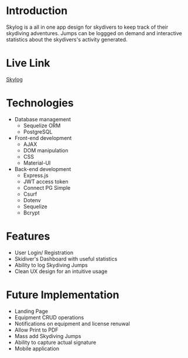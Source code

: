 # Introduction 
Skylog is a all in one app design for skydivers to keep track of their skydiving adventures. Jumps can be loggged on demand and interactive statistics about the skydivers's activity generated.

# Live Link
[Skylog](https://skydivinglog.herokuapp.com/)

# Technologies

- Database management
	- Sequelize ORM
	- PostgreSQL
- Front-end development
	- AJAX
	- DOM manipulation
	- CSS
	- Material-UI
- Back-end development
	- Express.js
	- JWT access token
	- Connect PG Simple
	- Csurf
	- Dotenv
	- Sequelize
	- Bcrypt
	
# Features
- User Login/ Registration
- Skidiver's Dashboard with useful statistics
- Ability to log Skydiving Jumps
- Clean UX design for an intuitive usage


# Future Implementation
- Landing Page
- Equipment CRUD operations
- Notifications on equipment and license renuwal
- Allow Print to PDF
- Mass add Skydiving Jumps
- Ability to capture actual signature
- Mobile application
